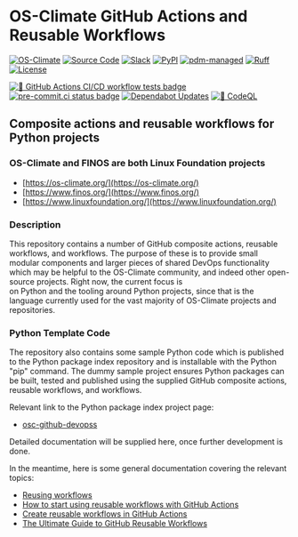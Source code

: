 # OS-Climate GitHub Actions and Reusable Workflows

<!-- prettier-ignore-start -->
<!-- markdownlint-disable-next-line MD013 -->
[![OS-Climate](https://img.shields.io/badge/OS-Climate-blue)](https://os-climate.org/) [![Source Code](https://img.shields.io/badge/GitHub-100000?logo=github&logoColor=white)](https://github.com/os-climate/osc-github-devops) [![Slack](https://img.shields.io/badge/slack-osclimate-brightgreen.svg?logo=slack)](https://os-climate.slack.com) [![PyPI](https://img.shields.io/pypi/v/pdm?logo=python&logoColor=%23cccccc)](https://pypi.org/project/osc-github-devops) [![pdm-managed](https://img.shields.io/endpoint?url=https%3A%2F%2Fcdn.jsdelivr.net%2Fgh%2Fpdm-project%2F.github%2Fbadge.json)](https://pdm-project.org) [![Ruff](https://img.shields.io/endpoint?url=https://raw.githubusercontent.com/astral-sh/ruff/main/assets/badge/v2.json)](https://github.com/astral-sh/ruff) [![License](https://img.shields.io/badge/License-Apache_2.0-blue.svg)](https://opensource.org/licenses/Apache-2.0)

<!-- markdownlint-disable-next-line MD013 -->
[![🧪 GitHub Actions CI/CD workflow tests badge]][GHA workflow runs list] [![pre-commit.ci status badge]][pre-commit.ci results page] [![Dependabot Updates](https://github.com/os-climate/osc-github-devops/actions/workflows/dependabot/dependabot-updates/badge.svg)](https://github.com/os-climate/osc-github-devops/actions/workflows/dependabot/dependabot-updates) [![🔐 CodeQL](https://github.com/os-climate/osc-github-devops/actions/workflows/codeql.yaml/badge.svg)](https://github.com/os-climate/osc-github-devops/actions/workflows/codeql.yaml)
<!-- prettier-ignore-end -->

## Composite actions and reusable workflows for Python projects

### OS-Climate and FINOS are both Linux Foundation projects

- [https://os-climate.org/](https://os-climate.org/)
- [https://www.finos.org/](https://www.finos.org/)
- [https://www.linuxfoundation.org/](https://www.linuxfoundation.org/)

### Description

This repository contains a number of GitHub composite actions, reusable workflows,
and workflows. The purpose of these is to provide small modular components and
larger pieces of shared DevOps functionality which may be helpful to the OS-Climate
community, and indeed other open-source projects. Right now, the current focus is\
on Python and the tooling around Python projects, since that is the language
currently used for the vast majority of OS-Climate projects and repositories.

### Python Template Code

The repository also contains some sample Python code which is published to the Python
package index repository and is installable with the Python "pip" command. The
dummy sample project ensures Python packages can be built, tested and published
using the supplied GitHub composite actions, reusable workflows, and workflows.

Relevant link to the Python package index project page:

- [osc-github-devopss](https://pypi.org/project/osc-github-devops)

Detailed documentation will be supplied here, once further development is done.

In the meantime, here is some general documentation covering the relevant topics:

- [Reusing workflows](https://docs.github.com/en/actions/using-workflows/reusing-workflows)
- [How to start using reusable workflows with GitHub Actions](https://github.blog/2022-02-10-using-reusable-workflows-github-actions/)
- [Create reusable workflows in GitHub Actions](https://resources.github.com/learn/pathways/automation/intermediate/create-reusable-workflows-in-github-actions/)
- [The Ultimate Guide to GitHub Reusable Workflows](https://www.dhiwise.com/post/the-ultimate-guide-to-github-reusable-workflows-maximize-efficiency-and-collaboration)

<!--
[comment]: # SPDX-License-Identifier: Apache-2.0
[comment]: # SPDX-FileCopyrightText: 2024 The Linux Foundation <https://linuxfoundation.org>
-->

<!--
[comment]: # Section below is sourced by the badges displayed under the project heading
-->

[🧪 GitHub Actions CI/CD workflow tests badge]: https://github.com/os-climate/osc-github-devops/actions/workflows/repository.yaml/badge.svg?branch=main&event=push
[GHA workflow runs list]: https://github.com/os-climate/osc-github-devops/actions/workflows/repository.yaml?query=branch%3Amain
[pre-commit.ci results page]: https://results.pre-commit.ci/latest/github/os-climate/osc-github-devops/main
[pre-commit.ci status badge]: https://results.pre-commit.ci/badge/github/os-climate/osc-github-devops/main.svg
